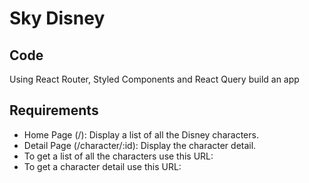 # Sky Disney

## Code

Using React Router, Styled Components and React Query build an app

## Requirements

- Home Page (/): Display a list of all the Disney characters.
- Detail Page (/character/:id): Display the character detail.
- To get a list of all the characters use this URL: [](https://disney_api.nomadcoders.workers.dev/characters)
- To get a character detail use this URL: [](https://disney_api.nomadcoders.workers.dev/characters/:id)
